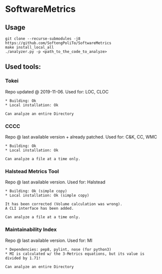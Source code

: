 # SoftwareMetrics
## Usage

```
git clone --recurse-submodules -j8 https://github.com/SoftengPoliTo/SoftwareMetrics
make install_local_all
./analyzer.py -p <path_to_the_code_to_analyze>
```

## Used tools:

### Tokei
Repo updated @ 2019-11-06.
Used for: LOC, CLOC

    * Building: Ok
    * Local installation: Ok

    Can analyze an entire Directory


### CCCC
Repo @ last available version + already patched.
Used for: C&K, CC, WMC

    * Building: Ok
    * Local installation: Ok

    Can analyze a file at a time only.


### Halstead Metrics Tool
Repo @ last available version.
Used for: Halstead

    * Building:	Ok (simple copy)
    * Local installation: Ok (simple copy)

    It has been corrected (Volume calculation was wrong).
    A CLI interface has been added.

    Can analyze a file at a time only.


### Maintainability Index
Repo @ last available version.
Used for: MI

    * Dependencies: pep8, pylint, nose (for python3)
    * MI is calculated w/ the 3-Metrics equations, but its value is divided by 1.71!

    Can analyze an entire Directory
